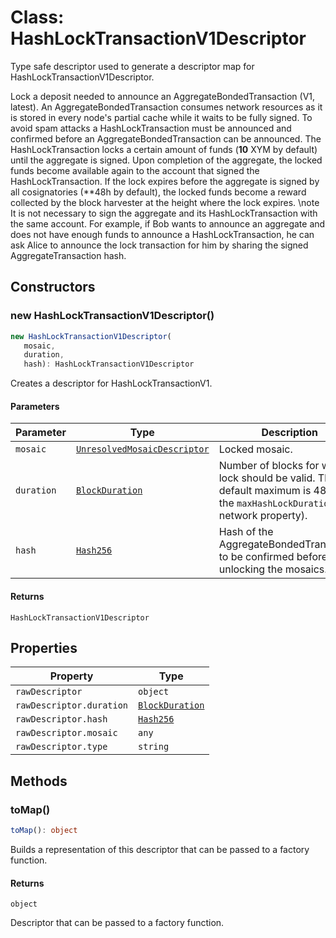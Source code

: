 # Class: HashLockTransactionV1Descriptor

Type safe descriptor used to generate a descriptor map for HashLockTransactionV1Descriptor.

Lock a deposit needed to announce an AggregateBondedTransaction (V1, latest).
An AggregateBondedTransaction consumes network resources as it is stored in every node's partial cache while it waits to be fully signed. To avoid spam attacks a HashLockTransaction must be announced and confirmed before an AggregateBondedTransaction can be announced. The HashLockTransaction locks a certain amount of funds (**10** XYM by default) until the aggregate is signed.
Upon completion of the aggregate, the locked funds become available again to the account that signed the HashLockTransaction.
If the lock expires before the aggregate is signed by all cosignatories (**48h by default), the locked funds become a reward collected by the block harvester at the height where the lock expires.
\note It is not necessary to sign the aggregate and its HashLockTransaction with the same account. For example, if Bob wants to announce an aggregate and does not have enough funds to announce a HashLockTransaction, he can ask Alice to announce the lock transaction for him by sharing the signed AggregateTransaction hash.

## Constructors

### new HashLockTransactionV1Descriptor()

```ts
new HashLockTransactionV1Descriptor(
   mosaic, 
   duration, 
   hash): HashLockTransactionV1Descriptor
```

Creates a descriptor for HashLockTransactionV1.

#### Parameters

| Parameter | Type | Description |
| ------ | ------ | ------ |
| `mosaic` | [`UnresolvedMosaicDescriptor`](UnresolvedMosaicDescriptor.md) | Locked mosaic. |
| `duration` | [`BlockDuration`](../../models/classes/BlockDuration.md) | Number of blocks for which a lock should be valid. The default maximum is 48h (See the `maxHashLockDuration` network property). |
| `hash` | [`Hash256`](../../../../index/classes/Hash256.md) | Hash of the AggregateBondedTransaction to be confirmed before unlocking the mosaics. |

#### Returns

`HashLockTransactionV1Descriptor`

## Properties

| Property | Type |
| ------ | ------ |
| <a id="rawdescriptor"></a> `rawDescriptor` | `object` |
| `rawDescriptor.duration` | [`BlockDuration`](../../models/classes/BlockDuration.md) |
| `rawDescriptor.hash` | [`Hash256`](../../../../index/classes/Hash256.md) |
| `rawDescriptor.mosaic` | `any` |
| `rawDescriptor.type` | `string` |

## Methods

### toMap()

```ts
toMap(): object
```

Builds a representation of this descriptor that can be passed to a factory function.

#### Returns

`object`

Descriptor that can be passed to a factory function.
